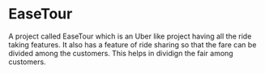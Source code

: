 # EaseTour

A project called EaseTour which is an Uber like project having all the ride taking features. It also has a feature of ride sharing so that the fare can be divided among the customers. This helps in dividign the fair among customers.

